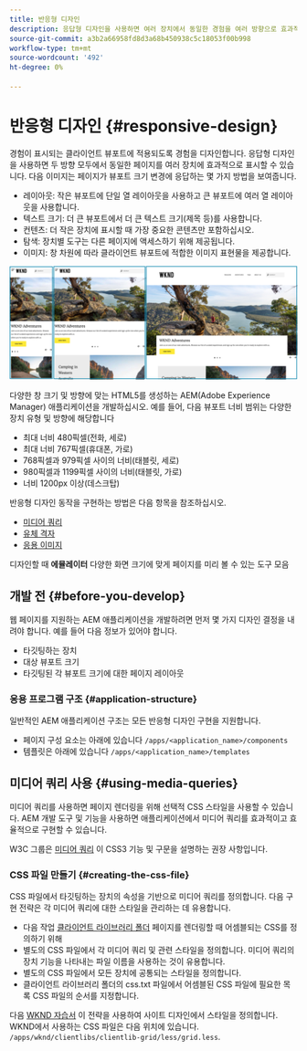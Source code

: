 ```yaml
---
title: 반응형 디자인
description: 응답형 디자인을 사용하면 여러 장치에서 동일한 경험을 여러 방향으로 효과적으로 표시할 수 있습니다
source-git-commit: a3b2a66958fd8d3a68b450938c5c18053f00b998
workflow-type: tm+mt
source-wordcount: '492'
ht-degree: 0%

---
```



# 반응형 디자인 {#responsive-design}

경험이 표시되는 클라이언트 뷰포트에 적용되도록 경험을 디자인합니다. 응답형 디자인을 사용하면 두 방향 모두에서 동일한 페이지를 여러 장치에 효과적으로 표시할 수 있습니다. 다음 이미지는 페이지가 뷰포트 크기 변경에 응답하는 몇 가지 방법을 보여줍니다.

* 레이아웃: 작은 뷰포트에 단일 열 레이아웃을 사용하고 큰 뷰포트에 여러 열 레이아웃을 사용합니다.
* 텍스트 크기: 더 큰 뷰포트에서 더 큰 텍스트 크기(제목 등)를 사용합니다.
* 컨텐츠: 더 작은 장치에 표시할 때 가장 중요한 콘텐츠만 포함하십시오.
* 탐색: 장치별 도구는 다른 페이지에 액세스하기 위해 제공됩니다.
* 이미지: 창 차원에 따라 클라이언트 뷰포트에 적합한 이미지 표현물을 제공합니다.

![반응형 디자인의 예](assets/responsive-example.png)

다양한 창 크기 및 방향에 맞는 HTML5를 생성하는 AEM(Adobe Experience Manager) 애플리케이션을 개발하십시오. 예를 들어, 다음 뷰포트 너비 범위는 다양한 장치 유형 및 방향에 해당합니다

* 최대 너비 480픽셀(전화, 세로)
* 최대 너비 767픽셀(휴대폰, 가로)
* 768픽셀과 979픽셀 사이의 너비(태블릿, 세로)
* 980픽셀과 1199픽셀 사이의 너비(태블릿, 가로)
* 너비 1200px 이상(데스크탑)

반응형 디자인 동작을 구현하는 방법은 다음 항목을 참조하십시오.

* [미디어 쿼리](#using-media-queries)
* [유체 격자](#developing-a-fluid-grid)
* [응용 이미지](#using-adaptive-images)

디자인할 때 **에뮬레이터** 다양한 화면 크기에 맞게 페이지를 미리 볼 수 있는 도구 모음

## 개발 전 {#before-you-develop}

웹 페이지를 지원하는 AEM 애플리케이션을 개발하려면 먼저 몇 가지 디자인 결정을 내려야 합니다. 예를 들어 다음 정보가 있어야 합니다.

* 타깃팅하는 장치
* 대상 뷰포트 크기
* 타깃팅된 각 뷰포트 크기에 대한 페이지 레이아웃

### 응용 프로그램 구조 {#application-structure}

일반적인 AEM 애플리케이션 구조는 모든 반응형 디자인 구현을 지원합니다.

* 페이지 구성 요소는 아래에 있습니다 `/apps/<application_name>/components`
* 템플릿은 아래에 있습니다 `/apps/<application_name>/templates`

## 미디어 쿼리 사용 {#using-media-queries}

미디어 쿼리를 사용하면 페이지 렌더링을 위해 선택적 CSS 스타일을 사용할 수 있습니다. AEM 개발 도구 및 기능을 사용하면 애플리케이션에서 미디어 쿼리를 효과적이고 효율적으로 구현할 수 있습니다.

W3C 그룹은 [미디어 쿼리](https://www.w3.org/TR/css3-mediaqueries/) 이 CSS3 기능 및 구문을 설명하는 권장 사항입니다.

### CSS 파일 만들기 {#creating-the-css-file}

CSS 파일에서 타깃팅하는 장치의 속성을 기반으로 미디어 쿼리를 정의합니다. 다음 구현 전략은 각 미디어 쿼리에 대한 스타일을 관리하는 데 유용합니다.

* 다음 작업 [클라이언트 라이브러리 폴더](clientlibs.md) 페이지를 렌더링할 때 어셈블되는 CSS를 정의하기 위해
* 별도의 CSS 파일에서 각 미디어 쿼리 및 관련 스타일을 정의합니다. 미디어 쿼리의 장치 기능을 나타내는 파일 이름을 사용하는 것이 유용합니다.
* 별도의 CSS 파일에서 모든 장치에 공통되는 스타일을 정의합니다.
* 클라이언트 라이브러리 폴더의 css.txt 파일에서 어셈블된 CSS 파일에 필요한 목록 CSS 파일의 순서를 지정합니다.

다음 [WKND 자습서](develop-wknd-tutorial.md) 이 전략을 사용하여 사이트 디자인에서 스타일을 정의합니다. WKND에서 사용하는 CSS 파일은 다음 위치에 있습니다. `/apps/wknd/clientlibs/clientlib-grid/less/grid.less`.
